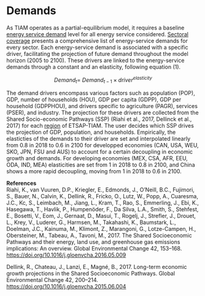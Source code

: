 # Demands

As TIAM operates as a partial-equilibrium model, it requires a baseline [energy service demand](../sectoral_coverage/energy-service-demands.md) level for all energy service considered. [Sectoral coverage](../sectoral_coverage/index.md) presents a comprehensive list of energy-service demands for every sector. Each energy-service demand is associated with a specific driver, facilitating the projection of future demand throughout the model horizon (2005 to 2100). These drivers are linked to the energy-service demands through a constant and an elasticity, following equation (1).

$$
Demand_{t}=\ Demand_{t-1} \times driver^{elasticity} \tag{1}
$$

The demand drivers encompass various factors such as population (POP), GDP, number of households (HOU), GDP per capita (GDPP), GDP per household (GDPPHOU), and drivers specific to agriculture (PAGR), services (PSER), and industry. The projection for these drivers are collected from the Shared Socio-economic Pathways (SSP) (Riahi et al., 2017, Dellinck et al., 2017) for each [region](../regional_coverage/index.md) of ETSAP-TIAM. The user decides which SSP drives the projection of GDP, population, and households.
Empirically, the elasticties of the demands to their driver are set and interpolated linearly from 0.8 in 2018 to 0.6 in 2100 for developped economies (CAN, USA, WEU, SKO, JPN, FSU and AUS) to account for a certain decoupling in economic growth and demands. For developing economies (MEX, CSA, AFR, EEU, ODA, IND, MEA) elasticities are set from 1 in 2018 to 0.8 in 2100, and China shows a more rapid decoupling, moving  from 1 in 2018 to 0.6 in 2100.

**References**  
Riahi, K., van Vuuren, D.P., Kriegler, E., Edmonds, J., O’Neill, B.C., Fujimori, S., Bauer, N., Calvin, K., Dellink, R., Fricko, O., Lutz, W., Popp, A., Cuaresma, J.C., Kc, S., Leimbach, M., Jiang, L., Kram, T., Rao, S., Emmerling, J., Ebi, K., Hasegawa, T., Havlik, P., Humpenöder, F., Da Silva, L.A., Smith, S., Stehfest, E., Bosetti, V., Eom, J., Gernaat, D., Masui, T., Rogelj, J., Strefler, J., Drouet, L., Krey, V., Luderer, G., Harmsen, M., Takahashi, K., Baumstark, L., Doelman, J.C., Kainuma, M., Klimont, Z., Marangoni, G., Lotze-Campen, H., Obersteiner, M., Tabeau, A., Tavoni, M., 2017. The Shared Socioeconomic Pathways and their energy, land use, and greenhouse gas emissions implications: An overview. Global Environmental Change 42, 153–168. https://doi.org/10.1016/j.gloenvcha.2016.05.009

Dellink, R., Chateau, J., Lanzi, E., Magné, B., 2017. Long-term economic growth projections in the Shared Socioeconomic Pathways. Global Environmental Change 42, 200–214. https://doi.org/10.1016/j.gloenvcha.2015.06.004

